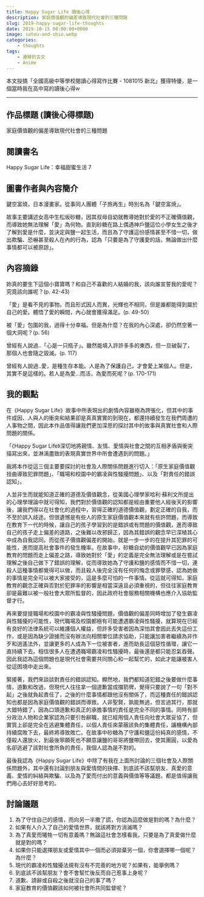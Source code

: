 ```yaml
---
title: Happy Sugar Life 讀後心得
description: 家庭價值觀的偏差導致現代社會的三種問題
slug: 2019-happy-sugar-life-thoughts
date: 2019-10-15 00:00:00+0000
image: satou-and-shio.webp
categories:
    - thoughts
tags:
    - 遷移的古文
    - Anime
---
```


本文投搞「全國高級中等學校閱讀心得寫作比賽 - 1081015 新北」獲得特優，是一個當時我在高中寫的讀後心得w

---

## 作品標題 (讀後心得標題)
家庭價值觀的偏差導致現代社會的三種問題

## 閱讀書名
Happy Sugar Life：幸福甜蜜生活 7

## 圖書作者與內容簡介
鍵空富燒，日本漫畫家。從事同人團體「子旅再生」時別名為「鍵空富焼」。

故事主要講述女高中生松坂砂糖，因其叔母自幼就教導她對於愛的不正確價值觀，而導致她無法理解「愛」為何物。直到砂糖在路上偶遇神戶鹽這位小學女生之後才了解到愛是什麼，並決定與鹽一起生活，而且為了守護這份感情甚至不惜一切，做出欺騙、恐嚇甚至殺人在內的行為，認為「只要是為了守護愛的話，無論做出什麼事情都可以被原諒」。

## 內容摘錄
妳真的要生下這個小寶寶嗎？和自己不喜歡的人結婚的我，該向誰宣誓我的愛呢？究竟該向誰呢？(p. 42-43)

「愛」是看不見的事物。而且形式因人而異，光輝也不相同，但是誰都能得到屬於自己的愛。體悟了愛的瞬間，內心就會獲得滿足。(p. 49-50)

被「愛」包圍的我，過得十分幸福。但是為什麼？在我的內心深處，卻仍然空著一個大洞呢？(p. 56)

曾經有人說過..「心是一只瓶子」。雖然能填入許許多多的東西，但一旦破裂了，那個人也會隨之毀滅。(p. 117)

曾經有人說過..愛，是種生存本能。人是為了保護自己，才會愛上某個人。但是，其實不是這樣的。若人是為愛…而活，為愛而死呢？(p. 170-171)

## 我的觀點
在《Happy Sugar Life》故事中所表現出的劇情內容雖極為誇張化，但其中的事件成因、人與人的衝突和結果卻是真真實實的到現在，都還持續發生在我們周遭的人事物之間，因此本作品值得讓我們更加深思的探討其中的故事與真實社會和人際問題的關係。

「《Happy Sugar Life》深切地將親情、友情、愛情與社會之間的互相矛盾與衝突描寫出來，並淋漓盡致的表現真實世界中所會遭遇到的問題。」

我將本作從這三個主要要探討的社會及人際關係問題進行切入：「原生家庭價值觀扭曲導致犯罪問題」、「職場和校園中的霸凌與性騷擾問題」、以及「對責任的錯誤認知」。

人並非生而就能知道正確的道德及價值觀念，從美國心理學家哈利·蘇利文所提出的心理學理論中就可得知，我們對於價值觀的認知都是經由重要他人經後天的影響後，讓我們得以在社會化的過程中，習得正確的道德價值觀，劃定正確的自我，而不至於誤入歧途。但很遺憾是有些人的原生家庭價值觀本來就有些許問題，而導致在教育下一代的時候，讓自己的孩子學習到的是錯誤或有問題的價值觀，進而導致自己的孩子走上偏差的道路，之後難以改邪歸正，因為其錯誤的觀念早已深植其心中成為自我認同。而從孩子價值觀偏差的開始，就是一步一步的在提升其犯罪的可能性，進而提高社會事件的發生機率。在故事中，砂糖自幼的價值觀早已因為家庭教育的問題而走上偏差之路，導致她對於「愛」的定義是完全無法理解或是在嘗試理解之後自己做下了錯誤的理解，從而導致她為了守護和鹽的感情而不惜一切，連殺人這種事情都覺得可以做，而且殺人後完全沒有任何的悔念或罪孽感，認為她做的事情是完全可以被大家接受的，這是多麼可怕的一件事情。從這就可得知，家庭教育的觀念正確與否對於犯罪率的影響是相當深遠且必須重視的，但往往家庭教育卻是最難以被一般社會大眾所監督的，因此政府社會服務相關機構也應介入協助監督才行。

再來要提提職場和校園中的霸凌與性騷擾問題，價值觀的偏差同時增加了發生霸凌與性騷擾的可能性，現代職場及校園都極有可能遭遇霸凌與性騷擾，就算現在已經有良好的法律系統可以維護個人權益，但許多受害者因為深怕其會因此丟失這份工作，或是因為缺少證據而沒有辦法向相關單位請求協助，只能讓加害者繼續為非作歹和逍遙法外，並讓更多的人成為下一位被害者，進而助長這個惡性循環，讓它一直持續下去。相信很多人在遭遇職場霸凌和性騷擾時，最後還是都只能忍氣吞聲。因此我認為這個問題也是現代社會需要共同關心和一起幫忙的，如此才能讓被害人從這困境中走出來。

緊接著，我們來談談對責任的錯誤認知。顯然地，我們都知道犯錯之後要做什麼事情，道歉和改過，但現代人往往拿一個道歉當成擋箭牌，覺得只要說了一句「對不起」之後就負起責任了，之後的什麼事情都跟他沒有關係了，而這種責任的錯誤認知也都是因為家庭價值觀的錯誤而導致。人非聖賢，孰能無過，但言過其行，那就大錯特錯了，因為口頭道歉和真正的承擔事情的責任是完全不同的事情。同時有部分政治人物和企業家認為只要引咎辭職，就已經用個人責任向社會大眾妥協了，但實質上卻是完全在逃避集體責任，以個人責任來蒙蔽該負的集體責任，讓機構內部持續腐敗下去，最終將導致敗亡。在故事中砂糖為了守護和鹽這份純真的感情，不僅殺人還放火，到最後寧願死也不願意讓鹽的哥哥將鹽帶回去，使其團圓，以愛為名卻逃避了該對社會所負的責任，我個人認為是不對的。

最後我認為《Happy Sugar Life》中除了有我在上面所討論的三個社會及人際關係問題外，其中還有討論到朋友與愛情間的抉擇、到底該不該幫朋友、真愛的意義、愛情的糾結與欺騙、以及為了愛而付出的意義與價值等等議題，都是值得讓我們用心去好好思考的。

## 討論議題
1. 為了守住自己的感情，而向另一半撒了謊，你認為這麼做是對的嗎？為什麼？
2. 如果有人介入了自己的愛情世界，就該將對方消滅嗎？
3. 為了真愛而犧牲一切有意義嗎？無論這社會怎樣看我，只要是為了真愛做什麼就是對的嗎？
4. 如果你只能選擇朋友或愛情其中一個而必須拋棄另一個，你會選擇哪一個呢？為什麼？
5. 現代的霸凌和性騷擾法規有沒有不完善的地方呢？如果有，能舉例嗎？
6. 到底該不該幫朋友？會不會幫忙後反而自己惹事上身呢？
7. 道歉、請辭或自殺之後就沒自己的事了嗎？
8. 家庭教育的價值觀該如何被社會所共同監督呢？

